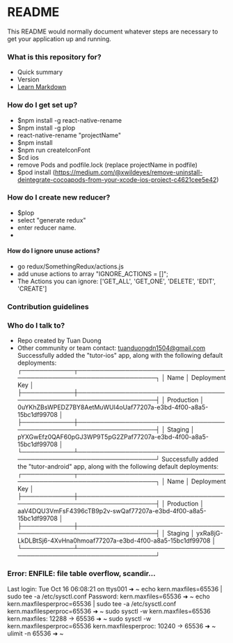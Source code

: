 # README

This README would normally document whatever steps are necessary to get your application up and running.

### What is this repository for?

- Quick summary
- Version
- [Learn Markdown](https://bitbucket.org/tutorials/markdowndemo)

### How do I get set up?

- $npm install -g react-native-rename
- $npm install -g plop
- react-native-rename "projectName"
- $npm install
- $npm run createIconFont
- $cd ios
- remove Pods and podfile.lock (replace projectName in podfile)
- $pod install
  (https://medium.com/@xwildeyes/remove-uninstall-deintegrate-cocoapods-from-your-xcode-ios-project-c4621cee5e42)

### How do I create new reducer?

- $plop
- select "generate redux"
- enter reducer name.
-

#### How do I ignore unuse actions?

- go redux/SomethingRedux/actions.js
- add unuse actions to array "IGNORE_ACTIONS = []";
- The Actions you can ignore: ['GET_ALL', 'GET_ONE', 'DELETE', 'EDIT', 'CREATE']

### Contribution guidelines

### Who do I talk to?

- Repo created by Tuan Duong
- Other community or team contact: tuanduongdn1504@gmail.com
  Successfully added the "tutor-ios" app, along with the following default deployments:
  ┌────────────┬──────────────────────────────────────────────────────────────────┐
  │ Name │ Deployment Key │
  ├────────────┼──────────────────────────────────────────────────────────────────┤
  │ Production │ 0uYKhZBsWPEDZ7BY8AetMuWUl4oUaf77207a-e3bd-4f00-a8a5-15bc1df99708 │
  ├────────────┼──────────────────────────────────────────────────────────────────┤
  │ Staging │ pYXGwEfz0QAF60pGJ3WP9T5pG2ZPaf77207a-e3bd-4f00-a8a5-15bc1df99708 │
  └────────────┴──────────────────────────────────────────────────────────────────┘
  Successfully added the "tutor-android" app, along with the following default deployments:
  ┌────────────┬──────────────────────────────────────────────────────────────────┐
  │ Name │ Deployment Key │
  ├────────────┼──────────────────────────────────────────────────────────────────┤
  │ Production │ aaV4DQU3VmFsF4396cTB9p2v-swQaf77207a-e3bd-4f00-a8a5-15bc1df99708 │
  ├────────────┼──────────────────────────────────────────────────────────────────┤
  │ Staging │ yxRa8jG-LkDLBtSj6-4XvHna0hmoaf77207a-e3bd-4f00-a8a5-15bc1df99708 │
  └────────────┴──────────────────────────────────────────────────────────────────┘

### Error: ENFILE: file table overflow, scandir...

Last login: Tue Oct 16 06:08:21 on ttys001
➜ ~ echo kern.maxfiles=65536 | sudo tee -a /etc/sysctl.conf
Password:
kern.maxfiles=65536
➜ ~ echo kern.maxfilesperproc=65536 | sudo tee -a /etc/sysctl.conf
kern.maxfilesperproc=65536
➜ ~ sudo sysctl -w kern.maxfiles=65536
kern.maxfiles: 12288 -> 65536
➜ ~ sudo sysctl -w kern.maxfilesperproc=65536
kern.maxfilesperproc: 10240 -> 65536
➜ ~ ulimit -n 65536
➜ ~
